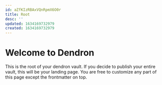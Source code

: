 ```yaml
---
id: aZfKIzRBAxVQnRpmX6O0r
title: Root
desc: ''
updated: 1634169732979
created: 1634169732979
---
```

# Welcome to Dendron

This is the root of your dendron vault. If you decide to publish your entire vault, this will be your landing page. You are free to customize any part of this page except the frontmatter on top. 
